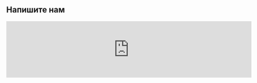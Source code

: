 ## Напишите нам

<script src="https://yastatic.net/q/forms-frontend-ext/_/embed.js"></script>
<iframe src="https://forms.yandex.ru/u/5f34ef45ed5fcef271891e78/?iframe=1" frameborder="0" name="ya-form-5f34ef45ed5fcef271891e78" width="650"></iframe>
